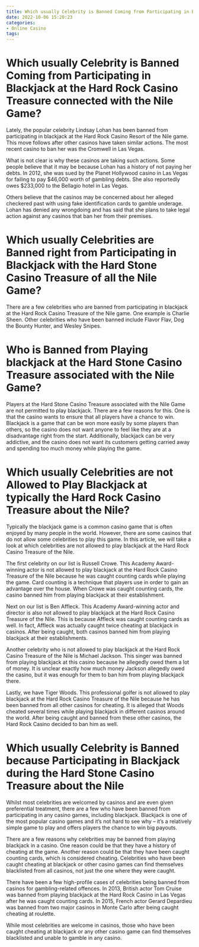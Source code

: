 ```yaml
---
title: Which usually Celebrity is Banned Coming from Participating in Blackjack at the Hard Rock Casino Treasure connected with the Nile Game
date: 2022-10-06 15:20:23
categories:
- Online Casino
tags:
---
```



#  Which usually Celebrity is Banned Coming from Participating in Blackjack at the Hard Rock Casino Treasure connected with the Nile Game?

Lately, the popular celebrity Lindsay Lohan has been banned from participating in blackjack at the Hard Rock Casino Resort of the Nile game. This move follows after other casinos have taken similar actions. The most recent casino to ban her was the Cromwell in Las Vegas.

What is not clear is why these casinos are taking such actions. Some people believe that it may be because Lohan has a history of not paying her debts. In 2012, she was sued by the Planet Hollywood casino in Las Vegas for failing to pay $46,000 worth of gambling debts. She also reportedly owes $233,000 to the Bellagio hotel in Las Vegas.

Others believe that the casinos may be concerned about her alleged checkered past with using fake identification cards to gamble underage. Lohan has denied any wrongdoing and has said that she plans to take legal action against any casinos that ban her from their premises.

#  Which usually Celebrities are Banned right from Participating in Blackjack with the Hard Stone Casino Treasure of all the Nile Game?

There are a few celebrities who are banned from participating in blackjack at the Hard Rock Casino Treasure of the Nile game. One example is Charlie Sheen. Other celebrities who have been banned include Flavor Flav, Dog the Bounty Hunter, and Wesley Snipes.

#  Who is Banned from Playing blackjack at the Hard Stone Casino Treasure associated with the Nile Game?

Players at the Hard Stone Casino Treasure associated with the Nile Game are not permitted to play blackjack. There are a few reasons for this. One is that the casino wants to ensure that all players have a chance to win. Blackjack is a game that can be won more easily by some players than others, so the casino does not want anyone to feel like they are at a disadvantage right from the start. Additionally, blackjack can be very addictive, and the casino does not want its customers getting carried away and spending too much money while playing the game.

#  Which usually Celebrities are not Allowed to Play Blackjack at typically the Hard Rock Casino Treasure about the Nile?

Typically the blackjack game is a common casino game that is often enjoyed by many people in the world. However, there are some casinos that do not allow some celebrities to play this game. In this article, we will take a look at which celebrities are not allowed to play blackjack at the Hard Rock Casino Treasure of the Nile.

The first celebrity on our list is Russell Crowe. This Academy Award-winning actor is not allowed to play blackjack at the Hard Rock Casino Treasure of the Nile because he was caught counting cards while playing the game. Card counting is a technique that players use in order to gain an advantage over the house. When Crowe was caught counting cards, the casino banned him from playing blackjack at their establishment.

Next on our list is Ben Affleck. This Academy Award-winning actor and director is also not allowed to play blackjack at the Hard Rock Casino Treasure of the Nile. This is because Affleck was caught counting cards as well. In fact, Affleck was actually caught twice cheating at blackjack in casinos. After being caught, both casinos banned him from playing blackjack at their establishments.

Another celebrity who is not allowed to play blackjack at the Hard Rock Casino Treasure of the Nile is Michael Jackson. This singer was banned from playing blackjack at this casino because he allegedly owed them a lot of money. It is unclear exactly how much money Jackson allegedly owed the casino, but it was enough for them to ban him from playing blackjack there.

Lastly, we have Tiger Woods. This professional golfer is not allowed to play blackjack at the Hard Rock Casino Treasure of the Nile because he has been banned from all other casinos for cheating. It is alleged that Woods cheated several times while playing blackjack in different casinos around the world. After being caught and banned from these other casinos, the Hard Rock Casino decided to ban him as well.

#  Which usually Celebrity is Banned because Participating in Blackjack during the Hard Stone Casino Treasure about the Nile

Whilst most celebrities are welcomed by casinos and are even given preferential treatment, there are a few who have been banned from participating in any casino games, including blackjack. Blackjack is one of the most popular casino games and it’s not hard to see why – it’s a relatively simple game to play and offers players the chance to win big payouts.

There are a few reasons why celebrities may be banned from playing blackjack in a casino. One reason could be that they have a history of cheating at the game. Another reason could be that they have been caught counting cards, which is considered cheating. Celebrities who have been caught cheating at blackjack or other casino games can find themselves blacklisted from all casinos, not just the one where they were caught.

There have been a few high-profile cases of celebrities being banned from casinos for gambling-related offences. In 2013, British actor Tom Cruise was banned from playing blackjack at the Hard Rock Casino in Las Vegas after he was caught counting cards. In 2015, French actor Gerard Depardieu was banned from two major casinos in Monte Carlo after being caught cheating at roulette.

While most celebrities are welcome in casinos, those who have been caught cheating at blackjack or any other casino game can find themselves blacklisted and unable to gamble in any casino.
